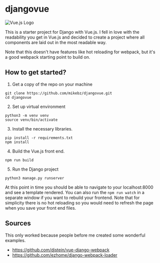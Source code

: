 # djangovue
![Vue.js Logo](https://github.com/mikebz/djangovue/raw/master/frontend/img/logo.png "Vue.js")

This is a starter project for Django with Vue.js.  I fell in love with the readability you get in Vue.js and 
decided to create a project where all components are laid out in the most readable way.

Note that this doesn't have features like hot reloading for webpack, but it's a good webpack starting point to build on.

## How to get started?
1. Get a copy of the repo on your machine
```
git clone https://github.com/mikebz/djangovue.git
cd djangovue
```

2. Set up virtual environment
```
python3 -m venv venv
source venv/bin/activate
```

3. Install the necessary libraries.
```
pip install -r requirements.txt
npm install
```

4. Build the Vue.js front end.
```
npm run build
```

5. Run the Django project
```
python3 manage.py runserver
```

At this point in time you should be able to navigate to your localhost:8000 and see a template rendered.  You can also run
the `npm run watch` in a separate window if you want to rebuild your frontend.  Note that for simplicity there is no hot
reloading so you would need to refresh the page when you save your front end files.

## Sources
This only worked because people before me created some wonderful examples.
- https://github.com/djstein/vue-django-webpack
- https://github.com/ezhome/django-webpack-loader

